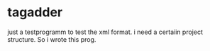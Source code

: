 tagadder
========
just a testprogramm to test the xml format. i need a certaiin project structure. So i wrote this prog.
